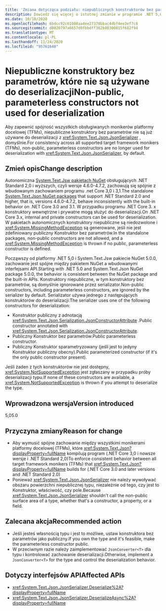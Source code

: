 ```yaml
---
title: 'Zmiana dotycząca podziału: niepublicznych konstruktorów bez parametrów, które nie są używane do deserializacji'
description: Dowiedz się więcej o istotnej zmianie w programie .NET 5,0, w której niepubliczne konstruktory bez parametrów nie są już używane do deserializacji z JsonSerializer.
ms.date: 10/18/2020
ms.openlocfilehash: 6bdcc92c61008aa4ee27370bbac4dbf4ee3ef7c8
ms.sourcegitcommit: d8020797a6657d0fbbdff362b80300815f682f94
ms.translationtype: MT
ms.contentlocale: pl-PL
ms.lasthandoff: 11/24/2020
ms.locfileid: "95761648"
---
```

# <a name="non-public-parameterless-constructors-not-used-for-deserialization"></a><span data-ttu-id="75563-103">Niepubliczne konstruktory bez parametrów, które nie są używane do deserializacji</span><span class="sxs-lookup"><span data-stu-id="75563-103">Non-public, parameterless constructors not used for deserialization</span></span>

<span data-ttu-id="75563-104">Aby zapewnić spójność wszystkich obsługiwanych monikerów platformy docelowej (TFMs), niepubliczne konstruktory bez parametrów nie są już używane do deserializacji z <xref:System.Text.Json.JsonSerializer> , domyślnie.</span><span class="sxs-lookup"><span data-stu-id="75563-104">For consistency across all supported target framework monikers (TFMs), non-public, parameterless constructors are no longer used for deserialization with <xref:System.Text.Json.JsonSerializer>, by default.</span></span>

## <a name="change-description"></a><span data-ttu-id="75563-105">Zmień opis</span><span class="sxs-lookup"><span data-stu-id="75563-105">Change description</span></span>

<span data-ttu-id="75563-106">Autonomiczna [System.Text.Jsw pakietach NuGet](https://www.nuget.org/packages/System.Text.Json/) obsługujących .NET Standard 2,0 i wyższych, czyli wersje 4.6.0-4.7.2, zachowują się spójnie z wbudowanym zachowaniem programu .net Core 3,0 i 3,1.</span><span class="sxs-lookup"><span data-stu-id="75563-106">The standalone [System.Text.Json NuGet packages](https://www.nuget.org/packages/System.Text.Json/) that support .NET Standard 2.0 and higher, that is, versions 4.6.0-4.7.2, behave inconsistently with the built-in behavior on .NET Core 3.0 and 3.1.</span></span> <span data-ttu-id="75563-107">W przypadku programu .NET Core 3. x konstruktory wewnętrzne i prywatne mogą służyć do deserializacji.</span><span class="sxs-lookup"><span data-stu-id="75563-107">On .NET Core 3.x, internal and private constructors can be used for deserialization.</span></span> <span data-ttu-id="75563-108">W pakietach autonomicznych konstruktory niepubliczne są niedozwolone i <xref:System.MissingMethodException> są generowane, jeśli nie jest zdefiniowany publiczny Konstruktor bez parametrów.</span><span class="sxs-lookup"><span data-stu-id="75563-108">In the standalone packages, non-public constructors are not allowed, and a <xref:System.MissingMethodException> is thrown if no public, parameterless constructor is defined.</span></span>

<span data-ttu-id="75563-109">Począwszy od platformy .NET 5,0 i System.Text.Jsw pakiecie NuGet 5.0.0, zachowanie jest spójne między pakietem NuGet a wbudowanymi interfejsami API.</span><span class="sxs-lookup"><span data-stu-id="75563-109">Starting with .NET 5.0 and System.Text.Json NuGet package 5.0.0, the behavior is consistent between the NuGet package and the built-in APIs.</span></span> <span data-ttu-id="75563-110">Konstruktory niepubliczne, w tym konstruktory bez parametrów, są domyślnie ignorowane przez serializator.</span><span class="sxs-lookup"><span data-stu-id="75563-110">Non-public constructors, including parameterless constructors, are ignored by the serializer by default.</span></span> <span data-ttu-id="75563-111">Serializator używa jednego z następujących konstruktorów do deserializacji:</span><span class="sxs-lookup"><span data-stu-id="75563-111">The serializer uses one of the following constructors for deserialization:</span></span>

- <span data-ttu-id="75563-112">Konstruktor publiczny z adnotacją <xref:System.Text.Json.Serialization.JsonConstructorAttribute> .</span><span class="sxs-lookup"><span data-stu-id="75563-112">Public constructor annotated with <xref:System.Text.Json.Serialization.JsonConstructorAttribute>.</span></span>
- <span data-ttu-id="75563-113">Publiczny Konstruktor bez parametrów.</span><span class="sxs-lookup"><span data-stu-id="75563-113">Public parameterless constructor.</span></span>
- <span data-ttu-id="75563-114">Publiczny Konstruktor sparametryzowany (jeśli jest to jedyny Konstruktor publiczny obecny).</span><span class="sxs-lookup"><span data-stu-id="75563-114">Public parameterized constructor (if it's the only public constructor present).</span></span>

<span data-ttu-id="75563-115">Jeśli żaden z tych konstruktorów nie jest dostępny, <xref:System.NotSupportedException> jest zgłaszany w przypadku próby deserializacji typu.</span><span class="sxs-lookup"><span data-stu-id="75563-115">If none of these constructors are available, a <xref:System.NotSupportedException> is thrown if you attempt to deserialize the type.</span></span>

## <a name="version-introduced"></a><span data-ttu-id="75563-116">Wprowadzona wersja</span><span class="sxs-lookup"><span data-stu-id="75563-116">Version introduced</span></span>

<span data-ttu-id="75563-117">5,0</span><span class="sxs-lookup"><span data-stu-id="75563-117">5.0</span></span>

## <a name="reason-for-change"></a><span data-ttu-id="75563-118">Przyczyna zmiany</span><span class="sxs-lookup"><span data-stu-id="75563-118">Reason for change</span></span>

- <span data-ttu-id="75563-119">Aby wymusić spójne zachowanie między wszystkimi monikerami platformy docelowej (TFMs), które <xref:System.Text.Json?displayProperty=fullName> kompilują program (.NET Core 3,0 i nowsze wersje i .NET Standard 2,0)</span><span class="sxs-lookup"><span data-stu-id="75563-119">To enforce consistent behavior between all target framework monikers (TFMs) that <xref:System.Text.Json?displayProperty=fullName> builds for (.NET Core 3.0 and later versions and .NET Standard 2.0)</span></span>
- <span data-ttu-id="75563-120">Ponieważ <xref:System.Text.Json.JsonSerializer> nie należy wywoływać obszaru powierzchni niepublicznej typu, niezależnie od tego, czy jest to Konstruktor, właściwość, czy pole.</span><span class="sxs-lookup"><span data-stu-id="75563-120">Because <xref:System.Text.Json.JsonSerializer> shouldn't call the non-public surface area of a type, whether that's a constructor, a property, or a field.</span></span>

## <a name="recommended-action"></a><span data-ttu-id="75563-121">Zalecana akcja</span><span class="sxs-lookup"><span data-stu-id="75563-121">Recommended action</span></span>

- <span data-ttu-id="75563-122">Jeśli jesteś własnością typu i jest to możliwe, ustaw konstruktora bez parametrów jako publiczny.</span><span class="sxs-lookup"><span data-stu-id="75563-122">If you own the type and it's feasible, make the parameterless constructor public.</span></span>
- <span data-ttu-id="75563-123">W przeciwnym razie należy zaimplementować `JsonConverter<T>` dla typu i kontrolować zachowanie deserializacji.</span><span class="sxs-lookup"><span data-stu-id="75563-123">Otherwise, implement a `JsonConverter<T>` for the type and control the deserialization behavior.</span></span>

## <a name="affected-apis"></a><span data-ttu-id="75563-124">Dotyczy interfejsów API</span><span class="sxs-lookup"><span data-stu-id="75563-124">Affected APIs</span></span>

- <xref:System.Text.Json.JsonSerializer.Deserialize%2A?displayProperty=fullName>
- <xref:System.Text.Json.JsonSerializer.DeserializeAsync%2A?displayProperty=fullName>

<!--

### Affected APIs

- `Overload:System.Text.Json.JsonSerializer.Deserialize`
- `Overload:System.Text.Json.JsonSerializer.DeserializeAsync`

### Category

Serialization

-->
